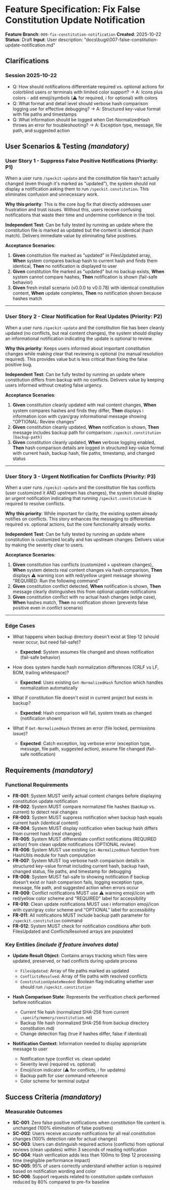 # Feature Specification: Fix False Constitution Update Notification

**Feature Branch**: `009-fix-constitution-notification`
**Created**: 2025-10-22
**Status**: Draft
**Input**: User description: "docs\bugs\007-false-constitution-update-notification.md"

## Clarifications

### Session 2025-10-22

- Q: How should notifications differentiate required vs. optional actions for colorblind users or terminals with limited color support? → A: Icons plus colors - add emoji/symbols (⚠️ for required, ℹ️ for optional) with colors
- Q: What format and detail level should verbose hash comparison logging use for effective debugging? → A: Structured key-value format with file paths and timestamps
- Q: What information should be logged when Get-NormalizedHash throws an error for troubleshooting? → A: Exception type, message, file path, and suggested action

## User Scenarios & Testing *(mandatory)*

### User Story 1 - Suppress False Positive Notifications (Priority: P1)

When a user runs `/speckit-update` and the constitution file hasn't actually changed (even though it's marked as "updated"), the system should not display a notification asking them to run `/speckit.constitution`. This eliminates confusion and unnecessary work.

**Why this priority**: This is the core bug fix that directly addresses user frustration and trust issues. Without this, users receive confusing notifications that waste their time and undermine confidence in the tool.

**Independent Test**: Can be fully tested by running an update where the constitution file is marked as updated but the content is identical (hash match). Delivers immediate value by eliminating false positives.

**Acceptance Scenarios**:

1. **Given** constitution file marked as "updated" in FilesUpdated array, **When** system compares backup hash to current hash and finds them identical, **Then** no notification is displayed to user
2. **Given** constitution file marked as "updated" but no backup exists, **When** system cannot compare hashes, **Then** notification is shown (fail-safe behavior)
3. **Given** fresh install scenario (v0.0.0 to v0.0.78) with identical constitution content, **When** update completes, **Then** no notification shown because hashes match

---

### User Story 2 - Clear Notification for Real Updates (Priority: P2)

When a user runs `/speckit-update` and the constitution file has been cleanly updated (no conflicts, but real content changes), the system should display an informational notification indicating the update is optional to review.

**Why this priority**: Keeps users informed about important constitution changes while making clear that reviewing is optional (no manual resolution required). This provides value but is less critical than fixing the false positive bug.

**Independent Test**: Can be fully tested by running an update where constitution differs from backup with no conflicts. Delivers value by keeping users informed without creating false urgency.

**Acceptance Scenarios**:

1. **Given** constitution cleanly updated with real content changes, **When** system compares hashes and finds they differ, **Then** displays ℹ️ information icon with cyan/gray informational message showing "OPTIONAL: Review changes"
2. **Given** constitution cleanly updated, **When** notification is shown, **Then** message includes backup path for comparison: `/speckit.constitution [backup-path]`
3. **Given** constitution cleanly updated, **When** verbose logging enabled, **Then** hash comparison details are logged in structured key-value format with current hash, backup hash, file paths, timestamp, and changed status

---

### User Story 3 - Urgent Notification for Conflicts (Priority: P3)

When a user runs `/speckit-update` and the constitution file has conflicts (user customized it AND upstream has changes), the system should display an urgent notification indicating that running `/speckit.constitution` is required to resolve conflicts.

**Why this priority**: While important for clarity, the existing system already notifies on conflicts. This story enhances the messaging to differentiate required vs. optional actions, but the core functionality already works.

**Independent Test**: Can be fully tested by running an update where constitution is customized locally and has upstream changes. Delivers value by making the severity clear to users.

**Acceptance Scenarios**:

1. **Given** constitution has conflicts (customized + upstream changes), **When** system detects real content changes via hash comparison, **Then** displays ⚠️ warning icon with red/yellow urgent message showing "REQUIRED: Run the following command"
2. **Given** constitution conflict detected, **When** notification is shown, **Then** message clearly distinguishes this from optional update notifications
3. **Given** constitution conflict with no actual hash changes (edge case), **When** hashes match, **Then** no notification shown (prevents false positive even in conflict scenario)

---

### Edge Cases

- What happens when backup directory doesn't exist at Step 12 (should never occur, but need fail-safe)?
  - **Expected**: System assumes file changed and shows notification (fail-safe behavior)

- How does system handle hash normalization differences (CRLF vs LF, BOM, trailing whitespace)?
  - **Expected**: Uses existing `Get-NormalizedHash` function which handles normalization automatically

- What if constitution file doesn't exist in current project but exists in backup?
  - **Expected**: Hash comparison will fail, system treats as changed (notification shown)

- What if `Get-NormalizedHash` throws an error (file locked, permissions issue)?
  - **Expected**: Catch exception, log verbose error (exception type, message, file path, suggested action), assume file changed (fail-safe notification)

## Requirements *(mandatory)*

### Functional Requirements

- **FR-001**: System MUST verify actual content changes before displaying constitution update notification
- **FR-002**: System MUST compare normalized file hashes (backup vs. current) to detect real changes
- **FR-003**: System MUST suppress notification when backup hash equals current hash (identical content)
- **FR-004**: System MUST display notification when backup hash differs from current hash (real changes)
- **FR-005**: System MUST differentiate conflict notifications (REQUIRED action) from clean update notifications (OPTIONAL review)
- **FR-006**: System MUST use existing `Get-NormalizedHash` function from HashUtils module for hash computation
- **FR-007**: System MUST log verbose hash comparison details in structured key-value format including current hash, backup hash, changed status, file paths, and timestamp for debugging
- **FR-008**: System MUST fail-safe to showing notification if backup doesn't exist or hash comparison fails, logging exception type, message, file path, and suggested action when errors occur
- **FR-009**: Conflict notifications MUST use ⚠️ warning emoji/icon with red/yellow color scheme and "REQUIRED" label for accessibility
- **FR-010**: Clean update notifications MUST use ℹ️ information emoji/icon with cyan/gray color scheme and "OPTIONAL" label for accessibility
- **FR-011**: All notifications MUST include backup path parameter for `/speckit.constitution` command
- **FR-012**: System MUST check for notification conditions after both FilesUpdated and ConflictsResolved arrays are populated

### Key Entities *(include if feature involves data)*

- **Update Result Object**: Contains arrays tracking which files were updated, preserved, or had conflicts during update process
  - `FilesUpdated`: Array of file paths marked as updated
  - `ConflictsResolved`: Array of file paths with resolved conflicts
  - `ConstitutionUpdateNeeded`: Boolean flag indicating whether user should run `/speckit.constitution`

- **Hash Comparison State**: Represents the verification check performed before notification
  - Current file hash (normalized SHA-256 from current `.specify/memory/constitution.md`)
  - Backup file hash (normalized SHA-256 from backup directory constitution.md)
  - Change detection flag (true if hashes differ, false if identical)

- **Notification Context**: Information needed to display appropriate message to user
  - Notification type (conflict vs. clean update)
  - Severity level (required vs. optional)
  - Emoji/icon indicator (⚠️ for conflicts, ℹ️ for updates)
  - Backup path for user command reference
  - Color scheme for terminal output

## Success Criteria *(mandatory)*

### Measurable Outcomes

- **SC-001**: Zero false positive notifications when constitution file content is unchanged (100% elimination of false positives)
- **SC-002**: Users receive accurate notifications for all real constitution changes (100% detection rate for actual changes)
- **SC-003**: Users can distinguish required actions (conflicts) from optional reviews (clean updates) within 3 seconds of reading notification
- **SC-004**: Hash verification adds less than 100ms to Step 12 processing time (negligible performance impact)
- **SC-005**: 95% of users correctly understand whether action is required based on notification wording and color
- **SC-006**: Support requests related to constitution update confusion reduced by 80% compared to pre-fix baseline
